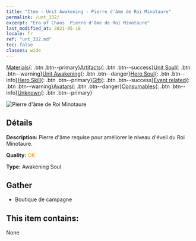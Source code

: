 ```yaml
---
title: "Item - Unit Awakening - Pierre d'âme de Roi Minotaure"
permalink: /unt_332/
excerpt: "Era of Chaos  Pierre d'âme de Roi Minotaure"
last_modified_at: 2021-05-18
locale: fr
ref: "unt_332.md"
toc: false
classes: wide
---
```

 [Materials](/ItemsFR/){: .btn .btn--primary}[Artifacts](/ItemsFR/Artifacts/){: .btn .btn--success}[Unit Soul](/ItemsFR/UnitSoul/){: .btn .btn--warning}[Unit Awakening](/ItemsFR/UnitAwakening/){: .btn .btn--danger}[Hero Soul](/ItemsFR/HeroSoul/){: .btn .btn--info}[Hero Skill](/ItemsFR/HeroSkill/){: .btn .btn--primary}[Gift](/ItemsFR/Gift/){: .btn .btn--success}[Event related](/ItemsFR/Events/){: .btn .btn--warning}[Avatars](/ItemsFR/Avatars/){: .btn .btn--danger}[Consumables](/ItemsFR/Consumables/){: .btn .btn--info}[Unknown](/ItemsFR/Unknown/){: .btn .btn--primary}

 ![Pierre d'âme de Roi Minotaure](/images/u/tia_niutouguai.jpg)

## Détails
 **Description:** Pierre d'âme requise pour améliorer le niveau d'éveil du Roi Minotaure.

 **Quality:** <span style="color: #FF8C00">OK</span>

 **Type:** Awakening Soul

## Gather

*    Boutique de campagne 

## This item contains:

  None

